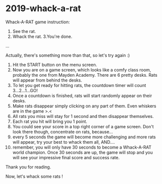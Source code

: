 # 2019-whack-a-rat


Whack-A-RAT game instruction:

1. See the rat.
2. Whack the rat.
3.You're done.

...

Actually, there's something more than that, so let's try again :)

1. Hit the START button on the menu screen.
2. Now you are on a game screen, which looks like a comfy class room, probably the one from Mayden Academy. There are 6 pretty desks. Rats will appear from behind the desks.
3. To let you get ready for hitting rats, the countdown timer will count 3...2...1...GO!
4. Once a countdown is finished, rats will start randomly appear on their desks.
5. Make rats disappear simply clicking on any part of them. Even whiskers are in the game >.<
6. All rats you miss will stay for 1 second and then disappear themselves.
7. Each rat you hit will bring you 1 point. 
8. You could see your score in a top right corner of a game screen. Don't look there though, concentrate on rats, because...
9. every 5 seconds the game will become more challenging and more rats will appear, try your best to whack them all, AND....
10. remember, you will only have 30 seconds to become a Whack-A-RAT world champion. Once 30 seconds are up, the game will stop and you will see your impressive final score and success rate. 

Thank you for reading. 

Now, let's whack some rats !

